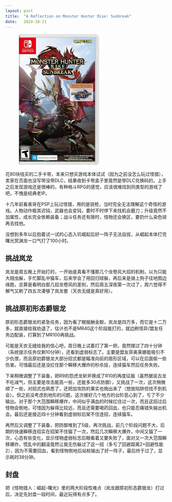 ```yaml
---
layout: post
title:  "A Reflection on Monster Hunter Rise: Sunbreak"
date:   2024-10-21
---
```

<figure><img src="/assets/img/20241021-monster-hunter-rise-sunbreak_1.jpg" width="60%" /></figure>

花80块钱买的二手卡带，本来只想买游戏本体试试（因为之前没怎么玩过怪猎），卖家在页面也没写带没带DLC，结果收到卡带盒子里竟然是带DLC兑换码的，上手之后发现游戏还是很棒的，有种格斗RPG的感觉，应该很难找到同类型的游戏了吧，不愧是经典老IP。

十几年前看表哥在PSP上玩过怪猎，用的是铳枪，当时完全无法理解这个奇怪的游戏。人物动作极其迟钝，武器也会变钝，要时不时停下来找机会磨刀；升级竟然不加属性，成长完全依赖装备；战斗任务还有限时，怪物还会换区，要扔什么染色球再去找他。

没想到多年以后抱着试一试的心态入坑崛起后好一阵子无法自拔，从崛起本体打完曙光冥渊龙一口气打了100小时。

## 挑战岚龙

岚龙是周五晚上开始打的，一开始是真看不懂那几个龙卷风大招的机制，以为只能大翔虫躲，手忙脚乱中猫车，后来学会了用回归球躲，再后来是骑上狗子往地图边缘跑，总算是看明白那几招龙卷风的差别，然后周五深夜第一次过了，周六觉得不解气又刷了四五次凑够了岚龙套（天衣无缝是真好用）。

## 挑战原初形态爵银龙

原初形态爵银龙的紧急任务，因为看了眼报酬金额，岚龙是四万多，而它是十二万多，就直接给我劝退了，估计也不是MR40这个阶段能打的，就边刷怪异/盟友任务边配装，打算到了MR100再挑战。

可能是天衣无缝给我的信心吧，周日晚上试着打了第一把，竟然撑过了四十分钟（系统提示任务仅剩10分钟），还看到虚弱标志了。主要是盟友菲奥莱娜能吸引不少仇恨，而且原初爵银龙大部分招式都是瞄准向前的扇形区域，可以在后面偷一些伤害。可惜最后还是没扛住那个瞬移大爆炸的秒杀技，连续猫车然后任务失败。

下来稍微调整了下装备，把R9的怨虎龙斩斧换成了R10的再度征服（虽然据说古龙不吃减气，但主要是攻击能高一些，还能多30点防御），又挑战了一次，这次稍微顺了一些，对招式也熟悉了，还把加攻防的果实也掏出来了（想放陷阱但找不到机会）。但之前没考虑到地形的问题，这次被好几个地方的台阶恶心到了，亏了不少输出。对于那个大范围瞬移爆炸，中间似乎满血的时候扛住过一次，而且这招过后怪物会倒地，可惜因为躲得比较远，而且还需要喝药回血，也只能忍痛错失输出机会。最后还是接近四十分钟看到虚弱标后架不住连招，连续猫车。

再然后又调整了下装备，把防御堆到了5级，再次挑战，前几个阶段问题不大，后期的快速瞬移连招实在招架不住猫了一次，然后几次瞬移大爆炸，中间又猫了一次，心态有些变化，显示怪物虚弱标志后眼看着又要失败了，面对又一次大范围瞬移爆炸，慌乱中的翻滚竟然让我无伤躲过了这一招（多亏了回避距离2+回避性能2），因为不需要回血，看到怪物倒地后站桩输出了好一阵子，最后终于过了，显示耗时38分钟。

## 封盘

把《怪物猎人：崛起-曙光》里的两大阶段性难点（岚龙跟原初形态爵银龙）打过后，决定先封盘一段时间，最近玩得有点多了。
